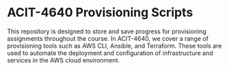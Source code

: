 # ACIT-4640 Provisioning Scripts
This repository is designed to store and save progress for provisioning assignments throughout the course.
In ACIT-4640, we cover a range of provisioning tools such as AWS CLI, Ansible, and Terraform. These tools are used to automate the deployment and configuration of infrastructure and services in the AWS cloud environment.
